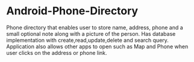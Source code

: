 # Android-Phone-Directory
Phone directory that enables user to store name, address, phone and a small optional note along with a picture of the person. 
Has database implementation with create,read,update,delete and search query. Application also allows other apps to open such as 
Map and Phone when user clicks on the address or phone link.
